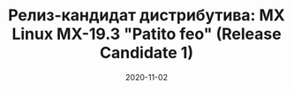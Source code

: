 ---
layout: post
title: "Релиз-кандидат дистрибутива: MX Linux MX-19.3 \"Patito feo\" (Release Candidate 1)"
date: 2020-11-02   
---